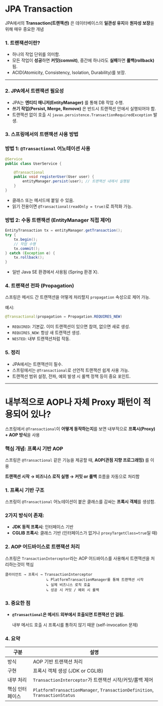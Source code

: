 # JPA Transaction

JPA에서의 **Transaction(트랜잭션)** 은 데이터베이스의 **일관성 유지**와 **원자성 보장**을 위해 매우 중요한 개념

### 1. 트랜잭션이란?

- 하나의 작업 단위를 의미함.
- 모든 작업이 **성공**하면 **커밋(commit)**, 중간에 하나라도 **실패**하면 **롤백(rollback)** 됨.
- ACID(Atomicity, Consistency, Isolation, Durability)를 보장.

---

### 2. JPA에서 트랜잭션 필요성

- JPA는 **엔티티 매니저(EntityManager)** 를 통해 DB 작업 수행.
- **쓰기 작업(Persist, Merge, Remove)** 은 반드시 트랜잭션 안에서 실행되어야 함.
- 트랜잭션 없이 호출 시 `javax.persistence.TransactionRequiredException` 발생.

### 3. 스프링에서의 트랜잭션 사용 방법

### 방법 1: `@Transactional` 어노테이션 사용

```java
@Service
public class UserService {

    @Transactional
    public void registerUser(User user) {
        entityManager.persist(user); // 트랜잭션 내에서 실행됨
    }
}
```

- 클래스 또는 메서드에 붙일 수 있음.
- 읽기 전용이면 `@Transactional(readOnly = true)`로 최적화 가능.

### 방법 2: 수동 트랜잭션 (EntityManager 직접 제어)

```java
EntityTransaction tx = entityManager.getTransaction();
try {
    tx.begin();
    // 작업 수행
    tx.commit();
} catch (Exception e) {
    tx.rollback();
}
```

- 일반 Java SE 환경에서 사용됨 (Spring 환경 X).

### 4. 트랜잭션 전파 (Propagation)

스프링은 메서드 간 트랜잭션을 어떻게 처리할지 `propagation` 속성으로 제어 가능.

예시:

```java
@Transactional(propagation = Propagation.REQUIRES_NEW)
```

- `REQUIRED`: 기본값. 이미 트랜잭션이 있으면 참여, 없으면 새로 생성.
- `REQUIRES_NEW`: 항상 새 트랜잭션 생성.
- `NESTED`: 내부 트랜잭션처럼 작동.

### 5. 정리

- JPA에서는 트랜잭션이 필수.
- 스프링에서는 `@Transactional`로 선언적 트랜잭션 쉽게 사용 가능.
- 트랜잭션 범위 설정, 전파, 예외 발생 시 롤백 정책 등이 중요 포인트.

---

# 내부적으로 AOP나 자체 Proxy 패턴이 적용되어 있나?

스프링에서 `@Transactional`이 **어떻게 동작하는지**를 보면 내부적으로 **프록시(Proxy) + AOP 방식**을 사용

### 핵심 개념: **프록시 기반 AOP**

스프링은 `@Transactional` 같은 기능을 제공할 때, **AOP(관점 지향 프로그래밍)** 를 이용

**트랜잭션 시작 → 비즈니스 로직 실행 → 커밋 or 롤백** 흐름을 자동으로 처리함

### 1. **프록시 기반 구조**

스프링이 `@Transactional` 어노테이션이 붙은 클래스를 감싸는 **프록시 객체**를 생성함.

### 2가지 방식이 존재:

- **JDK 동적 프록시**: 인터페이스 기반
- **CGLIB 프록시**: 클래스 기반 (인터페이스가 없거나 `proxyTargetClass=true`일 때)

### 2. AOP 어드바이스로 트랜잭션 처리

스프링은 `TransactionInterceptor`라는 AOP 어드바이스를 사용해서 트랜잭션을 처리하는것이 핵심

```
클라이언트 → 프록시 → TransactionInterceptor
                   ↳ PlatformTransactionManager를 통해 트랜잭션 시작
                   ↳ 실제 비즈니스 로직 호출
                   ↳ 성공 시 커밋 / 예외 시 롤백
```

### 3. 중요한 점

- **`@Transactional`은 메서드 외부에서 호출되면 트랜잭션 안 걸림.**

  내부 메서드 호출 시 프록시를 통하지 않기 때문 (self-invocation 문제)


### 4. 요약

| 구분 | 설명 |
| --- | --- |
| 방식 | AOP 기반 트랜잭션 처리 |
| 구현 | 프록시 객체 생성 (JDK or CGLIB) |
| 내부 처리 | `TransactionInterceptor`가 트랜잭션 시작/커밋/롤백 제어 |
| 핵심 인터페이스 | `PlatformTransactionManager`, `TransactionDefinition`, `TransactionStatus` |
